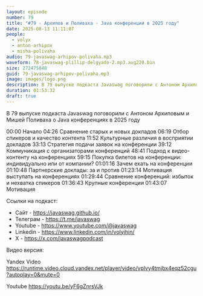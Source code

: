 ```yaml
---
layout: episode
number: 79
title: "#79 - Архипов и Поливаха - Java конференции в 2025 году"
date: 2025-08-13 11:11:07
people:
  - volyx
  - anton-arhipov
  - misha-polivaha
audio: 79-javaswag-arhipov-polivaha.mp3
waveform: 78-javaswag-plillip-delgyado-2.mp3.avg220.bin
size: 272475840 
guid: 79-javaswag-arhipov-polivaha.mp3
image: images/logo.png
description: В 79 выпуске подкаста Javaswag поговорили с Антоном Архиповым и Мишей Поливаха о Java конференциях в 2025 году
duration: 01:53:32
draft: true
---
```


В 79 выпуске подкаста Javaswag поговорили с Антоном Архиповым и Мишей Поливаха о Java конференциях в 2025 году

00:00 Начало
04:26 Сравнение старых и новых докладов
06:19 Отбор спикеров и качество контента
11:52 Культурные различия в восприятии докладов
33:13 Стратегия подачи заявок на конференции
39:12 Коммуникация с организаторами конференций
48:41 Подход к видео-контенту на конференциях
59:15 Покупка билетов на конференции: индивидуально или от компании?
01:01:16 Зачем ехать на конференции
01:10:48 Партнерские доклады: за и против
01:23:14 Мотивация выступать на конференциях
01:29:44 Сравнение конференций: избыток и нехватка спикеров
01:36:43 Крупные конференции
01:43:07 Мотивация

Ссылки на подкаст:

* Сайт -  https://javaswag.github.io/
* Телеграм - https://t.me/javaswag
* Youtube - https://www.youtube.com/@javaswag
* Linkedin - https://www.linkedin.com/in/volyihin/
* X - https://x.com/javaswagpodcast


Видео версия:

Yandex Video https://runtime.video.cloud.yandex.net/player/video/vplvy4tmjbx4eqz52cgu?autoplay=0&mute=0

Youtube https://youtu.be/yF6gZnrsVJk